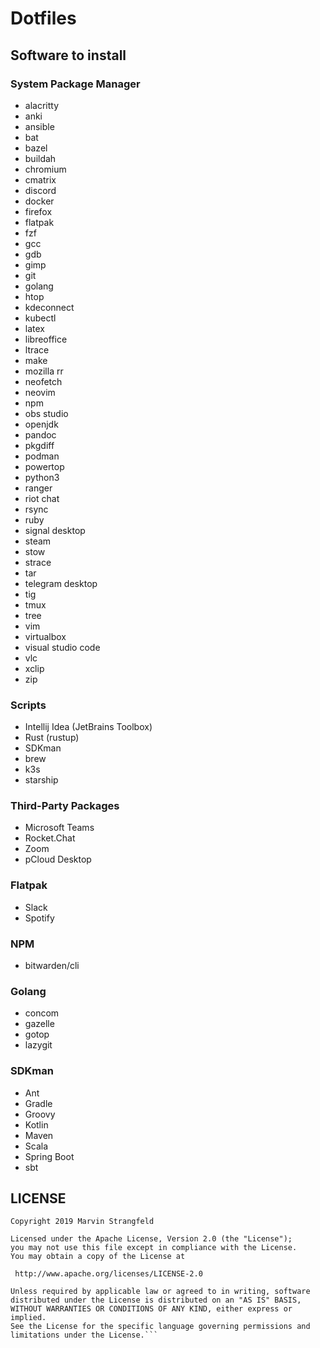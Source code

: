 # Dotfiles

## Software to install

### System Package Manager
+ alacritty
+ anki
+ ansible
+ bat
+ bazel
+ buildah
+ chromium
+ cmatrix
+ discord
+ docker
+ firefox
+ flatpak
+ fzf
+ gcc
+ gdb
+ gimp
+ git
+ golang
+ htop
+ kdeconnect
+ kubectl
+ latex
+ libreoffice
+ ltrace
+ make
+ mozilla rr
+ neofetch
+ neovim
+ npm
+ obs studio
+ openjdk
+ pandoc
+ pkgdiff
+ podman
+ powertop
+ python3
+ ranger
+ riot chat
+ rsync
+ ruby
+ signal desktop
+ steam
+ stow
+ strace
+ tar
+ telegram desktop
+ tig
+ tmux
+ tree
+ vim
+ virtualbox
+ visual studio code
+ vlc
+ xclip
+ zip

### Scripts
+ Intellij Idea (JetBrains Toolbox)
+ Rust (rustup)
+ SDKman
+ brew
+ k3s
+ starship

### Third-Party Packages
+ Microsoft Teams
+ Rocket.Chat
+ Zoom
+ pCloud Desktop

### Flatpak
+ Slack
+ Spotify

### NPM
+ bitwarden/cli

### Golang
+ concom
+ gazelle
+ gotop
+ lazygit

### SDKman
+ Ant
+ Gradle
+ Groovy
+ Kotlin
+ Maven
+ Scala
+ Spring Boot
+ sbt

## LICENSE
```
Copyright 2019 Marvin Strangfeld

Licensed under the Apache License, Version 2.0 (the "License");
you may not use this file except in compliance with the License.
You may obtain a copy of the License at

 http://www.apache.org/licenses/LICENSE-2.0

Unless required by applicable law or agreed to in writing, software
distributed under the License is distributed on an "AS IS" BASIS,
WITHOUT WARRANTIES OR CONDITIONS OF ANY KIND, either express or implied.
See the License for the specific language governing permissions and
limitations under the License.```
```
